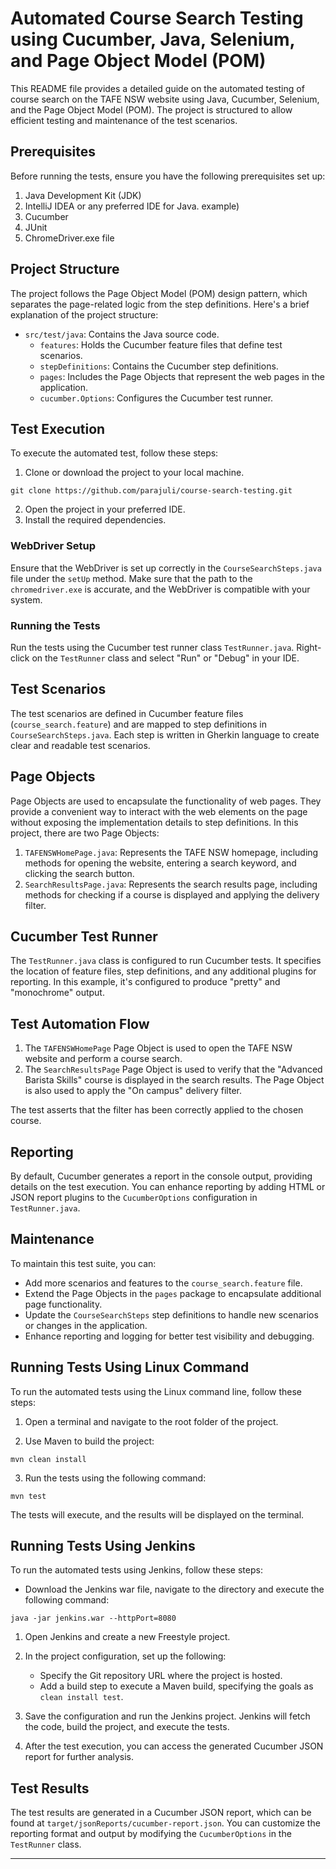 # Automated Course Search Testing using Cucumber, Java, Selenium, and Page Object Model (POM)

This README file provides a detailed guide on the automated testing of course search on the TAFE NSW website using Java, Cucumber, Selenium, and the Page Object Model (POM). The project is structured to allow efficient testing and maintenance of the test scenarios.

## Prerequisites
Before running the tests, ensure you have the following prerequisites set up:

1. Java Development Kit (JDK)
2. IntelliJ IDEA or any preferred IDE for Java.
example)
3. Cucumber
4. JUnit
5. ChromeDriver.exe file

## Project Structure
The project follows the Page Object Model (POM) design pattern, which separates the page-related logic from the step definitions. Here's a brief explanation of the project structure:

- `src/test/java`: Contains the Java source code.
  - `features`: Holds the Cucumber feature files that define test scenarios.
  - `stepDefinitions`: Contains the Cucumber step definitions.
  - `pages`: Includes the Page Objects that represent the web pages in the application.
  - `cucumber.Options`: Configures the Cucumber test runner.

## Test Execution
To execute the automated test, follow these steps:

1. Clone or download the project to your local machine.
```
git clone https://github.com/parajuli/course-search-testing.git
```
2. Open the project in your preferred IDE.
3. Install the required dependencies.

### WebDriver Setup

Ensure that the WebDriver is set up correctly in the `CourseSearchSteps.java` file under the `setUp` method. Make sure that the path to the `chromedriver.exe` is accurate, and the WebDriver is compatible with your system.

### Running the Tests

Run the tests using the Cucumber test runner class `TestRunner.java`. Right-click on the `TestRunner` class and select "Run" or "Debug" in your IDE.

## Test Scenarios

The test scenarios are defined in Cucumber feature files (`course_search.feature`) and are mapped to step definitions in `CourseSearchSteps.java`. Each step is written in Gherkin language to create clear and readable test scenarios.

## Page Objects

Page Objects are used to encapsulate the functionality of web pages. They provide a convenient way to interact with the web elements on the page without exposing the implementation details to step definitions. In this project, there are two Page Objects:

1. `TAFENSWHomePage.java`: Represents the TAFE NSW homepage, including methods for opening the website, entering a search keyword, and clicking the search button.
2. `SearchResultsPage.java`: Represents the search results page, including methods for checking if a course is displayed and applying the delivery filter.

## Cucumber Test Runner

The `TestRunner.java` class is configured to run Cucumber tests. It specifies the location of feature files, step definitions, and any additional plugins for reporting. In this example, it's configured to produce "pretty" and "monochrome" output.

## Test Automation Flow

1. The `TAFENSWHomePage` Page Object is used to open the TAFE NSW website and perform a course search.
2. The `SearchResultsPage` Page Object is used to verify that the "Advanced Barista Skills" course is displayed in the search results. The Page Object is also used to apply the "On campus" delivery filter.

The test asserts that the filter has been correctly applied to the chosen course.

## Reporting

By default, Cucumber generates a report in the console output, providing details on the test execution. You can enhance reporting by adding HTML or JSON report plugins to the `CucumberOptions` configuration in `TestRunner.java`.

## Maintenance

To maintain this test suite, you can:

- Add more scenarios and features to the `course_search.feature` file.
- Extend the Page Objects in the `pages` package to encapsulate additional page functionality.
- Update the `CourseSearchSteps` step definitions to handle new scenarios or changes in the application.
- Enhance reporting and logging for better test visibility and debugging.

## Running Tests Using Linux Command

To run the automated tests using the Linux command line, follow these steps:

1. Open a terminal and navigate to the root folder of the project.

2. Use Maven to build the project:

```
mvn clean install
```

3. Run the tests using the following command:

```
mvn test
```

The tests will execute, and the results will be displayed on the terminal.

## Running Tests Using Jenkins

To run the automated tests using Jenkins, follow these steps:

- Download the Jenkins war file, navigate to the directory and execute the following command:

```
java -jar jenkins.war --httpPort=8080
```

1. Open Jenkins and create a new Freestyle project.

2. In the project configuration, set up the following:

   - Specify the Git repository URL where the project is hosted.
   - Add a build step to execute a Maven build, specifying the goals as `clean install test`.

3. Save the configuration and run the Jenkins project. Jenkins will fetch the code, build the project, and execute the tests.

4. After the test execution, you can access the generated Cucumber JSON report for further analysis.

## Test Results
The test results are generated in a Cucumber JSON report, which can be found at `target/jsonReports/cucumber-report.json`. You can customize the reporting format and output by modifying the `CucumberOptions` in the `TestRunner` class.

---